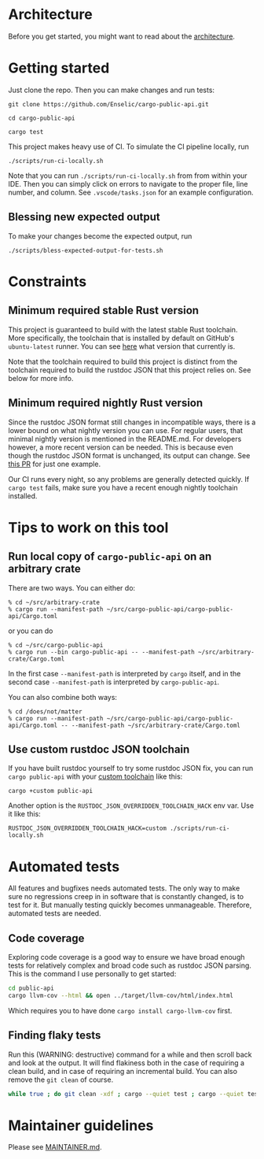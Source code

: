 # Architecture

Before you get started, you might want to read about the [architecture](./ARCHITECTURE.md).

# Getting started

Just clone the repo. Then you can make changes and run tests:

```
git clone https://github.com/Enselic/cargo-public-api.git

cd cargo-public-api

cargo test
```

This project makes heavy use of CI. To simulate the CI pipeline locally, run
```
./scripts/run-ci-locally.sh
```

Note that you can run `./scripts/run-ci-locally.sh` from from within your IDE. Then you can simply click on errors to navigate to the proper file, line number, and column. See `.vscode/tasks.json` for an example configuration.

## Blessing new expected output

To make your changes become the expected output, run
```
./scripts/bless-expected-output-for-tests.sh
```

# Constraints

## Minimum required stable Rust version

This project is guaranteed to build with the latest stable Rust toolchain. More specifically, the toolchain that is installed by default on GitHub's `ubuntu-latest` runner. You can see [here](https://github.com/actions/virtual-environments/blob/main/images/linux/Ubuntu2004-Readme.md#rust-tools) what version that currently is.

Note that the toolchain required to build this project is distinct from the toolchain required to build the rustdoc JSON that this project relies on. See below for more info.

## Minimum required nightly Rust version

Since the rustdoc JSON format still changes in incompatible ways, there is a lower bound on what nightly version you can use. For regular users, that minimal nightly version is mentioned in the README.md. For developers however, a more recent version can be needed. This is because even though the rustdoc JSON format is unchanged, its output can change. See [this PR](https://github.com/Enselic/cargo-public-api/pull/84) for just one example.

Our CI runs every night, so any problems are generally detected quickly. If `cargo test` fails, make sure you have a recent enough nightly toolchain installed.

# Tips to work on this tool

## Run local copy of `cargo-public-api` on an arbitrary crate

There are two ways. You can either do:
```
% cd ~/src/arbitrary-crate
% cargo run --manifest-path ~/src/cargo-public-api/cargo-public-api/Cargo.toml
```
or you can do
```
% cd ~/src/cargo-public-api
% cargo run --bin cargo-public-api -- --manifest-path ~/src/arbitrary-crate/Cargo.toml
```
In the first case `--manifest-path` is interpreted by `cargo` itself, and in the second case `--manifest-path` is interpreted by `cargo-public-api`.

You can also combine both ways:
```
% cd /does/not/matter
% cargo run --manifest-path ~/src/cargo-public-api/cargo-public-api/Cargo.toml -- --manifest-path ~/src/arbitrary-crate/Cargo.toml
```

## Use custom rustdoc JSON toolchain

If you have built rustdoc yourself to try some rustdoc JSON fix, you can run `cargo public-api` with your [custom toolchain](https://rustc-dev-guide.rust-lang.org/building/how-to-build-and-run.html#creating-a-rustup-toolchain) like this:

```
cargo +custom public-api
```

Another option is the `RUSTDOC_JSON_OVERRIDDEN_TOOLCHAIN_HACK` env var. Use it like this:
```
RUSTDOC_JSON_OVERRIDDEN_TOOLCHAIN_HACK=custom ./scripts/run-ci-locally.sh
```

# Automated tests

All features and bugfixes needs automated tests. The only way to make sure no regressions creep in in software that is constantly changed, is to test for it. But manually testing quickly becomes unmanageable. Therefore, automated tests are needed.

## Code coverage

Exploring code coverage is a good way to ensure we have broad enough tests for relatively complex and broad code such as rustdoc JSON parsing. This is the command I use personally to get started:

```bash
cd public-api
cargo llvm-cov --html && open ../target/llvm-cov/html/index.html
```

Which requires you to have done `cargo install cargo-llvm-cov` first.

## Finding flaky tests

Run this (WARNING: destructive) command for a while and then scroll back and look at the output. It will find flakiness both in the case of requiring a clean build, and in case of requiring an incremental build. You can also remove the `git clean` of course.
```bash
while true ; do git clean -xdf ; cargo --quiet test ; cargo --quiet test ; sleep 1 ; done | grep -v -e '0 failed' -e 'running [0-9]\+ test'
```

# Maintainer guidelines

Please see [MAINTAINER.md](./MAINTAINER.md).
